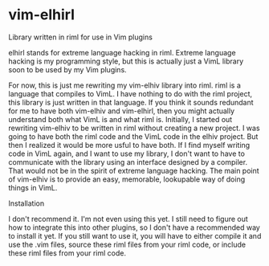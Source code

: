 # vim-elhirl
Library written in riml for use in Vim plugins

elhirl stands for extreme language hacking in riml. Extreme language hacking is my programming style, but this is actually just a VimL library soon to be used by my Vim plugins.

For now, this is just me rewriting my vim-elhiv library into riml. riml is a language that compiles to VimL. I have nothing to do with the riml project, this library is just written in that language. If you think it sounds redundant for me to have both vim-elhiv and vim-elhirl, then you might actually understand both what VimL is and what riml is. Initially, I started out rewriting vim-elhiv to be written in riml without creating a new project. I was going to have both the riml code and the VimL code in the elhiv project. But then I realized it would be more usful to have both. If I find myself writing code in VimL again, and I want to use my library, I don't want to have to communicate with the library using an interface designed by a compiler. That would not be in the spirit of extreme language hacking. The main point of vim-elhiv is to provide an easy, memorable, lookupable way of doing things in VimL.

Installation

I don't recommend it. I'm not even using this yet. I still need to figure out how to integrate this into other plugins, so I don't have a recommended way to install it yet. If you still want to use it, you will have to either compile it and use the .vim files, source these riml files from your riml code, or include these riml files from your riml code.
